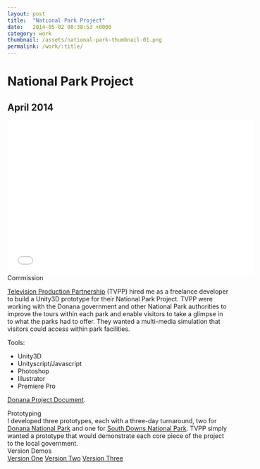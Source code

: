 ```yaml
---
layout: post
title:  "National Park Project"
date:   2014-05-02 00:38:53 +0000
category: work
thumbnail: /assets/national-park-thumbnail-01.png
permalink: /work/:title/
---
```

<h1 class="content__post-title h1 bold">National Park Project</h1>

<h2 class="h3 content__post-date">April 2014</h2>

<div class="content__post-block content__post-block--margin">
  <div class="content__post-full">
    <div class="videoWrapper">
      <iframe width="560" height="349" src="//www.youtube.com/embed/UbyBZgwG00I" frameborder="0" allowfullscreen></iframe>
    </div>
  </div>
</div>

<div class="content__post-block content__post-block--margin">
  <div class="content__post-half">
    <div class="content__post-sub-title margin-s">Commission</div>
    <p class="block margin-xs margin-no-top">
     <a href="http://www.tvpp.tv/" alt="Television Production Partnership" target="_blank">Television Production Partnership</a> (TVPP) hired me as a freelance developer to build a Unity3D prototype for their National Park Project. TVPP were working with the Donana government and other National Park authorities to improve the tours within each park and enable visitors to take a glimpse in to what the parks had to offer.  They wanted a multi-media simulation that visitors could access within park facilities.
    </p>
  </div>
  <div class="content__post-half">
  <span class="content__post-sub-title margin-s">Tools:</span>
    <ul class="bullet-list margin-xs">
      <li>Unity3D</li>
      <li>Unityscript/Javascript</li>
      <li>Photoshop</li>
      <li>Illustrator</li>
      <li>Premiere Pro</li>
    </ul>
    <p class="block margin-s">
      <a href="/assets/donana-project-document.pdf" target="_blank">Donana Project Document</a>.
    </p>
  </div>
</div>

<div class="content__post-block content__post-block--margin">
  <div class="content__post-half">
    <div class="content__post-sub-title margin-s margin-no-top">Prototyping</div>
    I developed three prototypes, each with a three-day turnaround, two for <a href="www.nationalgeographic.com/travel/parks/donana-spain/" alt="donana national park" target="_blank">Donana National Park</a> and one for <a href="https://www.southdowns.gov.uk/" alt="south downs" target="_blank">South Downs National Park</a>. TVPP simply wanted a prototype that would demonstrate each core piece of the project to the local government.
  </div>
  <div class="content__post-half">
  <div class="content__post-sub-title margin-s margin-no-top">Version Demos</div>
    <a class="block margin-xs margin-no-top" href="https://www.youtube.com/watch?v=xfDuDBK-IH4" alt="version one" target="_blank">Version One</a>
    <a class="block margin-xs" href="https://www.youtube.com/watch?v=INXWEt4-W3k" alt="version one" target="_blank">Version Two</a>
    <a class="block margin-xs" href="//www.youtube.com/embed/UbyBZgwG00I" alt="version one" target="_blank">Version Three</a>
  </div>
</div>
